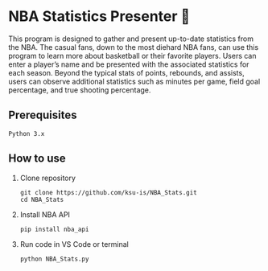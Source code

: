 # NBA Statistics Presenter 🏀

 This program is designed to gather and present up-to-date statistics from the NBA. The casual fans, down to the most diehard NBA fans, can use this program to learn more about basketball or their favorite players. Users can enter a player’s name and be presented with the associated statistics for each season. Beyond the typical stats of points, rebounds, and assists, users can observe additional statistics such as minutes per game, field goal percentage, and true shooting percentage.

## Prerequisites
```
Python 3.x
```

## How to use
1. Clone repository
   ```
   git clone https://github.com/ksu-is/NBA_Stats.git
   cd NBA_Stats
   ```  
2. Install NBA API
   ```
   pip install nba_api
   ```
3. Run code in VS Code or terminal
   ```
   python NBA_Stats.py
   ```


